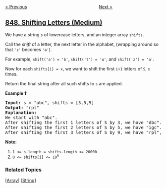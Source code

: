 <!--|This file generated by command(leetcode description); DO NOT EDIT.    |-->
<!--+----------------------------------------------------------------------+-->
<!--|@author    openset <openset.wang@gmail.com>                           |-->
<!--|@link      https://github.com/openset                                 |-->
<!--|@home      https://github.com/openset/leetcode                        |-->
<!--+----------------------------------------------------------------------+-->

[< Previous](../shortest-path-visiting-all-nodes "Shortest Path Visiting All Nodes")
　　　　　　　　　　　　　　　　
[Next >](../maximize-distance-to-closest-person "Maximize Distance to Closest Person")

## [848. Shifting Letters (Medium)](https://leetcode.com/problems/shifting-letters "字母移位")

<p>We have a string <code>s</code> of lowercase letters, and an integer array <code>shifts</code>.</p>

<p>Call the <em>shift</em> of a letter, the next letter in the alphabet, (wrapping around so that <code>&#39;z&#39;</code> becomes <code>&#39;a&#39;</code>).&nbsp;</p>

<p>For example, <code>shift(&#39;a&#39;) = &#39;b&#39;</code>, <code>shift(&#39;t&#39;) = &#39;u&#39;</code>, and <code>shift(&#39;z&#39;) = &#39;a&#39;</code>.</p>

<p>Now for each <code>shifts[i] = x</code>, we want to shift the first <code>i+1</code>&nbsp;letters of <code>S</code>, <code>x</code> times.</p>

<p>Return the final string&nbsp;after all such shifts to <code>s</code> are applied.</p>

<p><strong>Example 1:</strong></p>

<pre>
<strong>Input: </strong>s = &quot;abc&quot;, shifts = [3,5,9]
<strong>Output: </strong>&quot;rpl&quot;
<strong>Explanation: </strong>
We start with &quot;abc&quot;.
After shifting the first 1 letters of S by 3, we have &quot;dbc&quot;.
After shifting the first 2 letters of S by 5, we have &quot;igc&quot;.
After shifting the first 3 letters of S by 9, we have &quot;rpl&quot;, the answer.
</pre>

<p><strong>Note:</strong></p>

<ol>
	<li><code>1 &lt;= s.length = shifts.length &lt;= 20000</code></li>
	<li><code>0 &lt;= shifts[i] &lt;= 10<sup>9</sup></code></li>
</ol>

### Related Topics
  [[Array](../../tag/array/README.md)]
  [[String](../../tag/string/README.md)]
